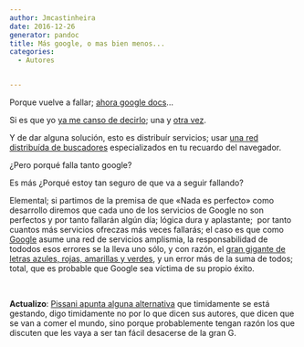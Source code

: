 ```yaml
---
author: Jmcastinheira
date: 2016-12-26
generator: pandoc
title: Más google, o mas bien menos...
categories:
  - Autores


---
```




Porque vuelve a fallar; [ahora google
docs](http://periodistas21.blogspot.com/2009/03/documentos-filtrados-en-google-docs.html)...

Si es que yo [ya me canso de
decirlo](http://entelequia.bligoo.com/content/view/454297/Y_Google_volvio_a_caer.html);
una y [otra
vez](http://entelequia.bligoo.com/content/view/448582/Debatiendo_Google.html).

Y de dar alguna solución, esto es distribuír servicios; usar [una red
distribuída de
buscadores](http://entelequia.bligoo.com/content/view/441825/Y_Google_caera.html)
especializados en tu recuardo del navegador.

¿Pero porqué falla tanto google?

Es más ¿Porqué estoy tan seguro de que va a seguir fallando?

Elemental; si partimos de la premisa de que «Nada es perfecto» como
desarrollo diremos que cada uno de los servicios de Google no son
perfectos y por tanto fallarán algún día; lógica dura y aplastante;  por
tanto cuantos más servicios ofreczas más veces fallarás; el caso es que
como [Google](http://www.google.es/) asume una red de servicios
amplismia, la responsabilidad de tododos esos errores se la lleva uno
sólo, y con razón, el [gran gigante de letras azules, rojas, amarillas y
verdes](http://www.google.es/), y un error más de la suma de todos;
total, que es probable que Google sea víctima de su propio éxito.

 

**Actualizo**: [Pissani apunta alguna
alternativa](http://www.soitu.es/soitu/2009/03/09/transnets/1236617253_035580.html)
que timidamente se está gestando, digo timidamente no por lo que dicen
sus autores, que dicen que se van a comer el mundo, sino porque
probablemente tengan razón los que discuten que les vaya a ser tan fácil
desacerse de la gran G.
